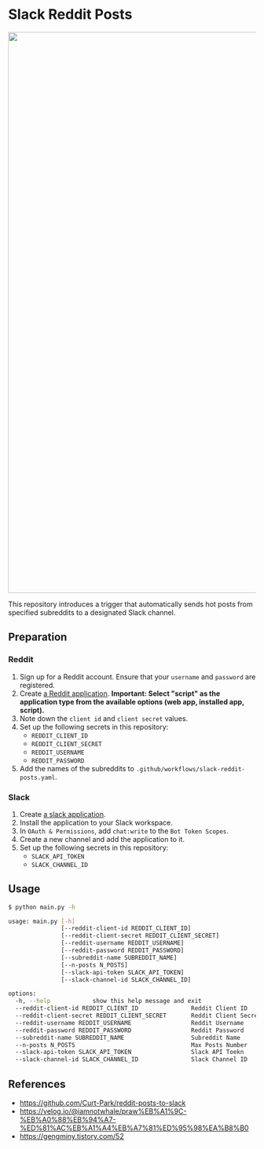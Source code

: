 # Slack Reddit Posts

<img width="1143" src="https://github.com/Curt-Park/reddit-posts-to-slack/assets/14961526/14315a30-3285-433c-9a2a-5f4387e5814b">

This repository introduces a trigger that automatically sends hot posts from specified subreddits to a designated Slack channel.

## Preparation

### Reddit

1. Sign up for a Reddit account. Ensure that your `username` and `password` are registered.
2. Create [a Reddit application](https://www.reddit.com/prefs/apps). **Important: Select "script" as the application type from the available options (web app, installed app, script).**
3. Note down the `client id` and `client secret` values.
4. Set up the following secrets in this repository:
    - `REDDIT_CLIENT_ID`
    - `REDDIT_CLIENT_SECRET`
    - `REDDIT_USERNAME`
    - `REDDIT_PASSWORD`
5. Add the names of the subreddits to `.github/workflows/slack-reddit-posts.yaml`.

### Slack

1. Create [a slack application](https://api.slack.com/apps).
2. Install the application to your Slack workspace.
3. In `OAuth & Permissions`, add `chat:write` to the `Bot Token Scopes`.
4. Create a new channel and add the application to it.
5. Set up the following secrets in this repository:
    - `SLACK_API_TOKEN`
    - `SLACK_CHANNEL_ID`

## Usage

```bash
$ python main.py -h

usage: main.py [-h]
               [--reddit-client-id REDDIT_CLIENT_ID]
               [--reddit-client-secret REDDIT_CLIENT_SECRET] 
               [--reddit-username REDDIT_USERNAME]
               [--reddit-password REDDIT_PASSWORD]
               [--subreddit-name SUBREDDIT_NAME]
               [--n-posts N_POSTS]
               [--slack-api-token SLACK_API_TOKEN]
               [--slack-channel-id SLACK_CHANNEL_ID]

options:
  -h, --help            show this help message and exit
  --reddit-client-id REDDIT_CLIENT_ID               Reddit Client ID
  --reddit-client-secret REDDIT_CLIENT_SECRET       Reddit Client Secret
  --reddit-username REDDIT_USERNAME                 Reddit Username
  --reddit-password REDDIT_PASSWORD                 Reddit Password
  --subreddit-name SUBREDDIT_NAME                   Subreddit Name
  --n-posts N_POSTS                                 Max Posts Number
  --slack-api-token SLACK_API_TOKEN                 Slack API Toekn
  --slack-channel-id SLACK_CHANNEL_ID               Slack Channel ID
```

## References

- https://github.com/Curt-Park/reddit-posts-to-slack
- https://velog.io/@iamnotwhale/praw%EB%A1%9C-%EB%A0%88%EB%94%A7-%ED%81%AC%EB%A1%A4%EB%A7%81%ED%95%98%EA%B8%B0
- https://gengminy.tistory.com/52
